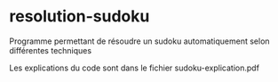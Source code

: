 # resolution-sudoku
Programme permettant de résoudre un sudoku automatiquement selon différentes techniques

Les explications du code sont dans le fichier sudoku-explication.pdf 
